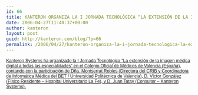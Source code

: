```yaml
---
id: 66
title: KANTERON ORGANIZA LA I JORNADA TECNOLÓGICA “LA EXTENSIÓN DE LA IMAGEN MÉDICA DIGITAL A TODAS LAS ESPECIALIDADES”
date: 2006-04-27T11:40:37+00:00
author: kanteron
layout: post
guid: http://kanteron.com/blog/?p=66
permalink: /2006/04/27/kanteron-organiza-la-i-jornada-tecnologica-la-extension-de-la-imagen-medica-digital-a-todas-las-especialidades/
---
```

<p style="font: normal normal normal 12px/normal Helvetica;margin: 0px">
  <a href="http://www.gacetatecnologica.com/files/File/pdf/Gaceta7_baja.pdf">Kanteron Systems ha organizado la I Jornada Tecnológica “La extensión de la imagen médica digital a todas las especialidades” en el Colegio Oficial de Médicos de Valencia (España), contando con la participación de Dña. Montserrat Robles (Directora del CRIB y Coordinadora de Informática Médica del BET / Universidad Politécnica de Valencia), D. Víctor González (Físico Residente &#8211; Hospital Universitario La Fe), y D. Juan Tatay (Consultor &#8211; Kanteron Systems).</a>
</p>